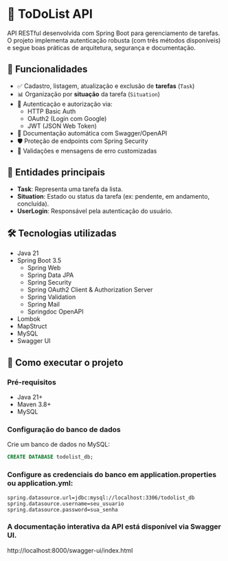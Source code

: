 # 📝 ToDoList API

API RESTful desenvolvida com Spring Boot para gerenciamento de tarefas. O projeto implementa autenticação robusta (com três métodos disponíveis) e segue boas práticas de arquitetura, segurança e documentação.

## 📌 Funcionalidades

- ✅ Cadastro, listagem, atualização e exclusão de **tarefas** (`Task`)
- 📊 Organização por **situação** da tarefa (`Situation`)
- 🔐 Autenticação e autorização via:
  - HTTP Basic Auth
  - OAuth2 (Login com Google)
  - JWT (JSON Web Token)
- 📄 Documentação automática com Swagger/OpenAPI
- 🛡️ Proteção de endpoints com Spring Security
- 🧾 Validações e mensagens de erro customizadas

## 🧱 Entidades principais

- **Task**: Representa uma tarefa da lista.
- **Situation**: Estado ou status da tarefa (ex: pendente, em andamento, concluída).
- **UserLogin**: Responsável pela autenticação do usuário.

## 🛠️ Tecnologias utilizadas

- Java 21
- Spring Boot 3.5
  - Spring Web
  - Spring Data JPA
  - Spring Security
  - Spring OAuth2 Client & Authorization Server
  - Spring Validation
  - Spring Mail
  - Springdoc OpenAPI
- Lombok
- MapStruct
- MySQL
- Swagger UI

## 🚀 Como executar o projeto

### Pré-requisitos

- Java 21+
- Maven 3.8+
- MySQL

### Configuração do banco de dados

Crie um banco de dados no MySQL:

```sql
CREATE DATABASE todolist_db;
```

### Configure as credenciais do banco em application.properties ou application.yml:
```
spring.datasource.url=jdbc:mysql://localhost:3306/todolist_db
spring.datasource.username=seu_usuario
spring.datasource.password=sua_senha
```

### A documentação interativa da API está disponível via Swagger UI.

http://localhost:8000/swagger-ui/index.html

